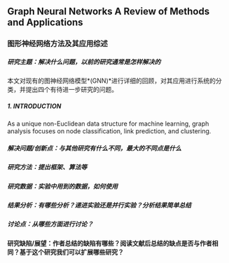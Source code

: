 ## Graph Neural Networks A Review of Methods and Applications

### 图形神经网络方法及其应用综述

##### **研究主题：解决什么问题，以前的研究通常是怎样解决的**

本文对现有的图神经网络模型*(GNN)*进行详细的回顾，对其应用进行系统的分类，并提出四个有待进一步研究的问题。



##### 1. INTRODUCTION

As  a  unique  non-Euclidean data  structure  for  machine  learning,  graph  analysis  focuses  on node  classification,  link  prediction,  and  clustering. 



##### **解决问题/创新点：与其他研究有什么不同，最大的不同点是什么**



#####  **研究方法：提出框架、算法等**



##### **研究数据：实验中用到的数据，如何使用**



##### **结果分析：有哪些分析？递进实验还是并行实验？分析结果简单总结**



#####  **讨论点：从哪些方面进行讨论？**



 **研究缺陷/展望：作者总结的缺陷有哪些？阅读文献后总结的缺点是否与作者相同？基于这个研究我们可以扩展哪些研究？**

